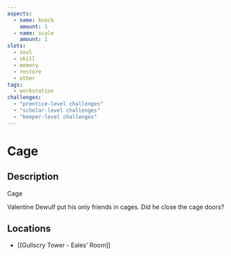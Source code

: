 ```yaml
---
aspects: 
  - name: knock
    amount: 1
  - name: scale
    amount: 1
slots:
  - soul
  - skill
  - memory
  - restore
  - other
tags:
  - workstation
challenges:
  - "prentice-level challenges"
  - "scholar-level challenges"
  - "keeper-level challenges"
---
```


# Cage

## Description
Cage

Valentine Dewulf put his only friends in cages. Did he close the cage doors?
## Locations
- [[Gullscry Tower - Eales' Room]]